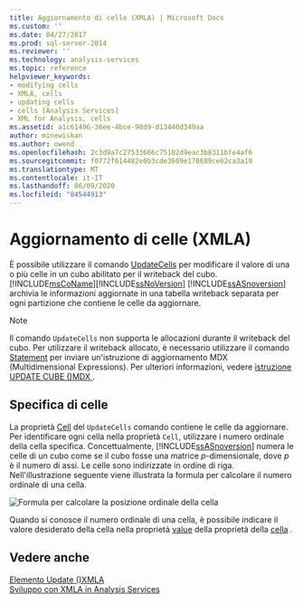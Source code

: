 ```yaml
---
title: Aggiornamento di celle (XMLA) | Microsoft Docs
ms.custom: ''
ms.date: 04/27/2017
ms.prod: sql-server-2014
ms.reviewer: ''
ms.technology: analysis-services
ms.topic: reference
helpviewer_keywords:
- modifying cells
- XMLA, cells
- updating cells
- cells [Analysis Services]
- XML for Analysis, cells
ms.assetid: a1c61496-36ee-4bce-98d9-d13440d349aa
author: minewiskan
ms.author: owend
ms.openlocfilehash: 2c3d9a7c27533666c75102d9eac3b8311bfe4af6
ms.sourcegitcommit: f0772f614482e0b3cde3609e178689ce62ca3a19
ms.translationtype: MT
ms.contentlocale: it-IT
ms.lasthandoff: 06/09/2020
ms.locfileid: "84544913"
---
```

# <a name="updating-cells-xmla"></a>Aggiornamento di celle (XMLA)
  È possibile utilizzare il comando [UpdateCells](https://docs.microsoft.com/bi-reference/xmla/xml-elements-commands/updatecells-element-xmla) per modificare il valore di una o più celle in un cubo abilitato per il writeback del cubo. [!INCLUDE[msCoName](../../includes/msconame-md.md)][!INCLUDE[ssNoVersion](../../includes/ssnoversion-md.md)] [!INCLUDE[ssASnoversion](../../includes/ssasnoversion-md.md)] archivia le informazioni aggiornate in una tabella writeback separata per ogni partizione che contiene le celle da aggiornare.  
  
> [!NOTE]  
>  Il comando `UpdateCells` non supporta le allocazioni durante il writeback del cubo. Per utilizzare il writeback allocato, è necessario utilizzare il comando [Statement](https://docs.microsoft.com/bi-reference/xmla/xml-elements-commands/statement-element-xmla) per inviare un'istruzione di aggiornamento MDX (Multidimensional Expressions). Per ulteriori informazioni, vedere [istruzione UPDATE CUBE &#40;&#41;MDX ](/sql/mdx/mdx-data-manipulation-update-cube).  
  
## <a name="specifying-cells"></a>Specifica di celle  
 La proprietà [Cell](https://docs.microsoft.com/bi-reference/xmla/xml-elements-properties/cell-element-xmla) del `UpdateCells` comando contiene le celle da aggiornare. Per identificare ogni cella nella proprietà `Cell`, utilizzare i numero ordinale della cella specifica. Concettualmente, [!INCLUDE[ssASnoversion](../../includes/ssasnoversion-md.md)] numera le celle di un cubo come se il cubo fosse una matrice *p*-dimensionale, dove *p* è il numero di assi. Le celle sono indirizzate in ordine di riga. Nell'illustrazione seguente viene illustrata la formula per calcolare il numero ordinale di una cella.  
  
 ![Formula per calcolare la posizione ordinale della cella](../../analysis-services/dev-guide/media/cellordinalformula.gif "Formula per calcolare la posizione ordinale della cella")  
  
 Quando si conosce il numero ordinale di una cella, è possibile indicare il valore desiderato della cella nella proprietà [value](https://docs.microsoft.com/bi-reference/xmla/xml-elements-properties/value-element-xmla) della proprietà della [cella](https://docs.microsoft.com/bi-reference/xmla/xml-elements-properties/cell-element-xmla) .  
  
## <a name="see-also"></a>Vedere anche  
 [Elemento Update &#40;&#41;XMLA](https://docs.microsoft.com/bi-reference/xmla/xml-elements-commands/update-element-xmla)   
 [Sviluppo con XMLA in Analysis Services](../multidimensional-models-scripting-language-assl-xmla/developing-with-xmla-in-analysis-services.md)  
  
  
